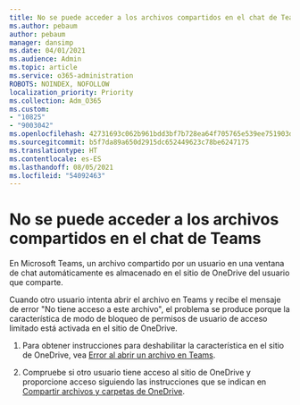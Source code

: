 ```yaml
---
title: No se puede acceder a los archivos compartidos en el chat de Teams
ms.author: pebaum
author: pebaum
manager: dansimp
ms.date: 04/01/2021
ms.audience: Admin
ms.topic: article
ms.service: o365-administration
ROBOTS: NOINDEX, NOFOLLOW
localization_priority: Priority
ms.collection: Adm_O365
ms.custom:
- "10825"
- "9003042"
ms.openlocfilehash: 42731693c062b961bdd3bf7b728ea64f705765e539ee751903dd57f263d11ae0
ms.sourcegitcommit: b5f7da89a650d2915dc652449623c78be6247175
ms.translationtype: HT
ms.contentlocale: es-ES
ms.lasthandoff: 08/05/2021
ms.locfileid: "54092463"
---
```

# <a name="unable-to-access-files-shared-in-teams-chat"></a>No se puede acceder a los archivos compartidos en el chat de Teams

En Microsoft Teams, un archivo compartido por un usuario en una ventana de chat automáticamente es almacenado en el sitio de OneDrive del usuario que comparte.

Cuando otro usuario intenta abrir el archivo en Teams y recibe el mensaje de error "No tiene acceso a este archivo", el problema se produce porque la característica de modo de bloqueo de permisos de usuario de acceso limitado está activada en el sitio de OneDrive.

1. Para obtener instrucciones para deshabilitar la característica en el sitio de OneDrive, vea [Error al abrir un archivo en Teams](https://go.microsoft.com/fwlink/?linkid=2155733).

1. Compruebe si otro usuario tiene acceso al sitio de OneDrive y proporcione acceso siguiendo las instrucciones que se indican en [Compartir archivos y carpetas de OneDrive](https://go.microsoft.com/fwlink/?linkid=2156017).
